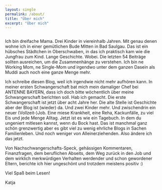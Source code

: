 ```yaml
---
layout: single
permalink: /about/
title: "Über mich"
excerpt: "Über mich"
---
```

<figure>
  <img src="../../../../../images/katja_narkprasert.jpg" alt="">
  <figcaption></figcaption>
</figure>
Ich bin dreifache Mama. Drei Kinder in viereinhalb Jahren. Mit genau denen wohne ich in einer gemütlichen Bude Mitten in Bad Saulgau. Das ist ein hübsches Städtchen in Oberschwaben, in das ich praktisch kam wie die Jungfrau zum Kind. Lange Geschichte. Wobei. Die letzten 54 Beiträge sollten ausreichen, um die Zusammenhänge zu verstehen. Ich bin ne Working Mom, ne Single-Mom und irgendwo unter dem ganzen Dasein als Muddi auch noch eine ganze Menge mehr.

Ich schreibe diesen Blog, weil ich irgendwie nicht mehr aufhören kann. In meiner ersten Schwangerschaft bat mich mein damaliger Chef bei ANTENNE BAYERN, dass ich doch bitte wöchentlich über meine Schwangerschaft berichten soll. Hab ich gemacht. Die erste Schwangerschaft ist jetzt über acht Jahre her. Die alte Stelle ist Geschichte aber der Blog ist (wieder) da. Und zwei Kinder mehr. Und zwischendrin ein neuer (Vollzeit-)Job. Eine miese Krankheit, eine Reha, Kackunfälle, zu viel Eis und jede Menge Alltag. Jetzt ist es wie ein Tagebuch. In dem du ungeniert mitlesen kannst, wenn du Bock hast. Das ist manchmal ganz schön grenzwertig aber es gibt viel zu wenig ehrliche Blogs in Sachen Familienleben. Und noch weniger von Alleinerziehenden. Also ändere ich das jetzt.

Von Nachschwangerschafts-Speck, gehässigen Kommentaren, Finanzfragen, dem beruflichen Abseits, dem Weg zurück in den Job und dem wirklich merkwürdigen Verhalten werdender und schon gewordener Eltern, berichte ich hier ungeschönt und trotzdem meistens positiv :) 

Viel Spaß beim Lesen! 

Katja
